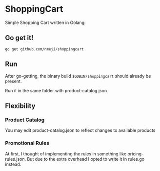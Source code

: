 # ShoppingCart

Simple Shopping Cart written in Golang.

## Go get it!

`go get github.com/nmeji/shoppingcart`

## Run

After go-getting, the binary build `$GOBIN/shoppingcart` should already be present.

Run it in the same folder with product-catalog.json

## Flexibility

### Product Catalog

You may edit product-catalog.json to reflect changes to available products

### Promotional Rules

At first, I thought of implementing the rules in something like pricing-rules.json. But due to the extra overhead I opted to write it in rules.go instead.

